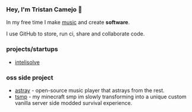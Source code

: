 ### Hey, I'm Tristan Camejo 👋

In my free time I make [music](https://album.link/au/i/1540445932) and create **software**.

I use GitHub to store, run ci, share and collaborate code.

### projects/startups

* [intelisolve](https://intelisolve.app)

### oss side project

* [astray](https://github.com/twisttaan/astray) - open-source music player that astrays from the rest.
* [tsmp](https://tristansmp.com) - my minecraft smp im slowly transforming into a unique custom vanilla server side modded survival experience.
